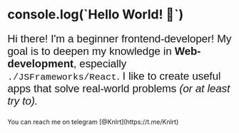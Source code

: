 <h1>console.log(`Hello World! 👋`)</h1>

<p style="font-size: 24px; font-family: Arial;" >Hi there! I'm a beginner frontend-developer! My goal is to deepen my knowledge in <b>Web-development</b>, especially <code style="font-family: Courier New;">./JSFrameworks/React</code>. I like to create useful apps that solve real-world problems <em>(or at least try to).</em></p>

<p>You can reach me on telegram [@Knlrt](https://t.me/Knlrt)</p>

<!--
**K-gns/K-gns** is a ✨ _special_ ✨ repository because its `README.md` (this file) appears on your GitHub profile.

Here are some ideas to get you started:

- 🔭 I’m currently working on ...
- 🌱 I’m currently learning ...
- 👯 I’m looking to collaborate on ...
- 🤔 I’m looking for help with ...
- 💬 Ask me about ...
- 📫 How to reach me: ...
- 😄 Pronouns: ...
- ⚡ Fun fact: ...
-->
